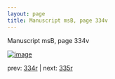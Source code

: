 ```yaml
---
layout: page
title: Manuscript msB, page 334v
---
```


Manuscript msB, page 334v

[![image](http://www.homermultitext.org/iipsrv?OBJ=IIP,1.0&FIF=/project/homer/pyramidal/deepzoom/hmt/vbbifolio/pending/vb_334v_335r.tif&WID=100&CVT=JPEG)](http://www.homermultitext.org/ict2/?urn=urn:cite2:hmt:vbbifolio.pending:vb_334v_335r)

prev:  [334r](../334r) | next:  [335r](../335r)

